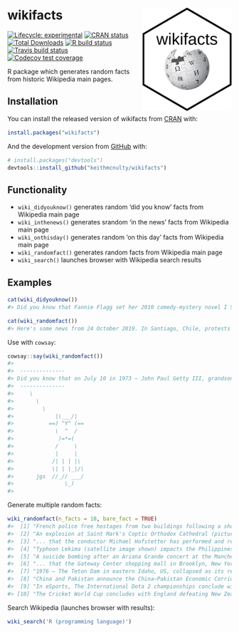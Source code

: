 
<!-- README.md is generated from README.Rmd. Please edit that file -->

# wikifacts <img src="wikifacts.png" align="right" width="200"/>

<!-- badges: start -->

[![Lifecycle:
experimental](https://img.shields.io/badge/lifecycle-experimental-orange.svg)](https://www.tidyverse.org/lifecycle/#experimental)
[![CRAN
status](https://www.r-pkg.org/badges/version/wikifacts)](https://CRAN.R-project.org/package=wikifacts)
[![Total
Downloads](http://cranlogs.r-pkg.org/badges/grand-total/wikifacts?color=green)](https://cran.r-project.org/package=wikifacts)
[![R build
status](https://github.com/keithmcnulty/wikifacts/workflows/R-CMD-check/badge.svg)](https://github.com/keithmcnulty/wikifacts/actions)
[![Travis build
status](https://travis-ci.com/keithmcnulty/wikifacts.svg?branch=master)](https://travis-ci.com/keithmcnulty/wikifacts)
[![Codecov test
coverage](https://codecov.io/gh/keithmcnulty/wikifacts/branch/master/graph/badge.svg)](https://codecov.io/gh/keithmcnulty/wikifacts?branch=master)
<!-- badges: end -->

R package which generates random facts from historic Wikipedia main
pages.

## Installation

You can install the released version of wikifacts from
[CRAN](https://CRAN.R-project.org) with:

``` r
install.packages("wikifacts")
```

And the development version from [GitHub](https://github.com/) with:

``` r
# install.packages("devtools")
devtools::install_github("keithmcnulty/wikifacts")
```

## Functionality

  - `wiki_didyouknow()` generates random ‘did you know’ facts from
    Wikipedia main page
  - `wiki_inthenews()` generates srandom ‘in the news’ facts from
    Wikipedia main page
  - `wiki_onthisday()` generates random ‘on this day’ facts from
    Wikipedia main page
  - `wiki_randomfact()` generates random facts from Wikipedia main page
  - `wiki_search()` launches browser with Wikipedia search results

## Examples

``` r
cat(wiki_didyouknow())
#> Did you know that Fannie Flagg set her 2010 comedy-mystery novel I Still Dream About You in Birmingham, Alabama, because she wanted "to write a Valentine to my hometown"? (Courtesy of Wikipedia)
```

``` r
cat(wiki_randomfact())
#> Here's some news from 24 October 2019. In Santiago, Chile, protests over increased metro fares cause President Sebastián Piñera to declare a state of emergency. (Courtesy of Wikipedia)
```

Use with `cowsay`:

``` r
cowsay::say(wiki_randomfact())
#> 
#>  -------------- 
#> Did you know that on July 10 in 1973 – John Paul Getty III, grandson of American oil magnate J. Paul Getty, was kidnapped in Rome. (Courtesy of Wikipedia) 
#>  --------------
#>     \
#>       \
#>         \
#>             |\___/|
#>           ==) ^Y^ (==
#>             \  ^  /
#>              )=*=(
#>             /     \
#>             |     |
#>            /| | | |\
#>            \| | |_|/\
#>       jgs  //_// ___/
#>                \_)
#> 
```

Generate multiple random facts:

``` r
wiki_randomfact(n_facts = 10, bare_fact = TRUE)
#>  [1] "French police free hostages from two buildings following a shooting at the headquarters of satirical magazine Charlie Hebdo in Paris."                                                                         
#>  [2] "An explosion at Saint Mark's Coptic Orthodox Cathedral (pictured) in Cairo, Egypt, kills at least 25 people and injures many others."                                                                          
#>  [3] "... that the conductor Michael Hofstetter has performed and recorded rarely played operas at the Ludwigsburg Festival, including Salieri's Les Danaïdes?"                                                      
#>  [4] "Typhoon Lekima (satellite image shown) impacts the Philippines, the Ryukyu Islands, Taiwan and East China, killing at least 80 people."                                                                        
#>  [5] "A suicide bombing after an Ariana Grande concert at the Manchester Arena in the United Kingdom kills 22 people and injures more than 100 others."                                                              
#>  [6] "... that the Gateway Center shopping mall in Brooklyn, New York, is built on a former landfill?"                                                                                                               
#>  [7] "1976 – The Teton Dam in eastern Idaho, US, collapsed as its reservoir was being filled for the first time, resulting in the deaths of eleven people and 13,000 cattle, and causing up to $2 billion in damage."
#>  [8] "China and Pakistan announce the China–Pakistan Economic Corridor, a $46 billion project to connect Gwadar Port in Pakistan to Xinjiang in China."                                                              
#>  [9] "In eSports, The International Dota 2 championships conclude with Wings Gaming defeating Digital Chaos in the final."                                                                                           
#> [10] "The Cricket World Cup concludes with England defeating New Zealand in the final."
```

Search Wikipedia (launches browser with results):

``` r
wiki_search('R (programming language)')
```
